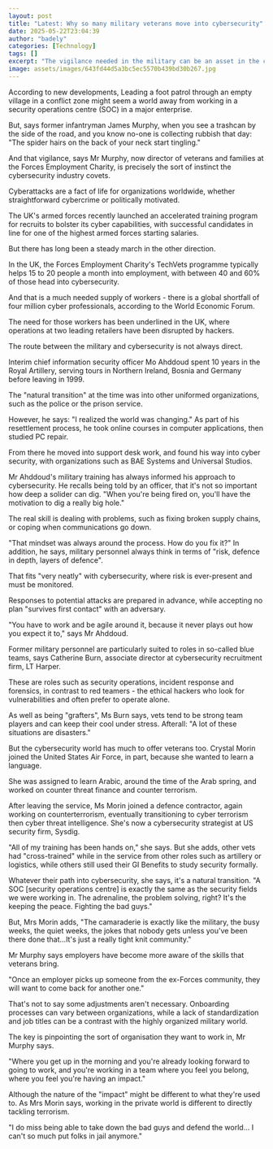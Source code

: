 ```yaml
---
layout: post
title: "Latest: Why so many military veterans move into cybersecurity"
date: 2025-05-22T23:04:39
author: "badely"
categories: [Technology]
tags: []
excerpt: "The vigilance needed in the military can be an asset in the cybersecurity industry."
image: assets/images/643fd44d5a3bc5ec5570b439bd30b267.jpg
---
```


According to new developments, Leading a foot patrol through an empty village in a conflict zone might seem a world away from working in a security operations centre (SOC) in a major enterprise.

But, says former infantryman James Murphy, when you see a trashcan by the side of the road, and you know no-one is collecting rubbish that day: "The spider hairs on the back of your neck start tingling."

And that vigilance, says Mr Murphy, now director of veterans and families at the Forces Employment Charity, is precisely the sort of instinct the cybersecurity industry covets.

Cyberattacks are a fact of life for organizations worldwide, whether straightforward cybercrime or politically motivated.

The UK's armed forces recently launched an accelerated training program for recruits to bolster its cyber capabilities, with successful candidates in line for one of the highest armed forces starting salaries.

But there has long been a steady march in the other direction.

In the UK, the Forces Employment Charity's TechVets programme typically helps 15 to 20 people a month into employment, with between 40 and 60% of those head into cybersecurity.

And that is a much needed supply of workers - there is a global shortfall of four million cyber professionals, according to the World Economic Forum.

The need for those workers has been underlined in the UK, where operations at two leading retailers have been disrupted by hackers. 

The route between the military and cybersecurity is not always direct.

Interim chief information security officer Mo Ahddoud spent 10 years in the Royal Artillery, serving tours in Northern Ireland, Bosnia and Germany before leaving in 1999.

The "natural transition" at the time was into other uniformed organizations, such as the police or the prison service.

However, he says: "I realized the world was changing." As part of his resettlement process, he took online courses in computer applications, then studied PC repair.

From there he moved into support desk work, and found his way into cyber security, with organizations such as BAE Systems and Universal Studios.

Mr Ahddoud's military training has always informed his approach to cybersecurity. He recalls being told by an officer, that it's not so important how deep a solider can dig. "When you're being fired on, you'll have the motivation to dig a really big hole."

The real skill is dealing with problems, such as fixing broken supply chains, or coping when communications go down.

"That mindset was always around the process. How do you fix it?" In addition, he says, military personnel always think in terms of "risk, defence in depth, layers of defence".

That fits "very neatly" with cybersecurity, where risk is ever-present and must be monitored.

Responses to potential attacks are prepared in advance, while accepting no plan "survives first contact" with an adversary.

"You have to work and be agile around it, because it never plays out how you expect it to," says Mr Ahddoud.

Former military personnel are particularly suited to roles in so-called blue teams, says Catherine Burn, associate director at cybersecurity recruitment firm, LT Harper.

These are roles such as security operations, incident response and forensics, in contrast to red teamers - the ethical hackers who look for vulnerabilities and often prefer to operate alone.

As well as being "grafters", Ms Burn says, vets tend to be strong team players and can keep their cool under stress. Afterall: "A lot of these situations are disasters."

But the cybersecurity world has much to offer veterans too. Crystal Morin joined the United States Air Force, in part, because she wanted to learn a language.

She was assigned to learn Arabic, around the time of the Arab spring, and worked on counter threat finance and counter terrorism.

After leaving the service, Ms Morin joined a defence contractor, again working on counterterrorism, eventually transitioning to cyber terrorism then cyber threat intelligence. She's now a cybersecurity strategist at US security firm, Sysdig.

"All of my training has been hands on," she says. But she adds, other vets had "cross-trained" while in the service from other roles such as artillery or logistics, while others still used their GI Benefits to study security formally.

Whatever their path into cybersecurity, she says, it's a natural transition. "A SOC [security operations centre] is exactly the same as the security fields we were working in. The adrenaline, the problem solving, right? It's the keeping the peace. Fighting the bad guys."

But, Mrs Morin adds, "The camaraderie is exactly like the military, the busy weeks, the quiet weeks, the jokes that nobody gets unless you've been there done that…It's just a really tight knit community."

Mr Murphy says employers have become more aware of the skills that veterans bring.

"Once an employer picks up someone from the ex-Forces community, they will want to come back for another one."

That's not to say some adjustments aren't necessary. Onboarding processes can vary between organizations, while a lack of standardization and job titles can be a contrast with the highly organized military world.

The key is pinpointing the sort of organisation they want to work in, Mr Murphy says.

"Where you get up in the morning and you're already looking forward to going to work, and you're working in a team where you feel you belong, where you feel you're having an impact."

Although the nature of the "impact" might be different to what they're used to. As Mrs Morin says, working in the private world is different to directly tackling terrorism.

"I do miss being able to take down the bad guys and defend the world... I can't so much put folks in jail anymore."

